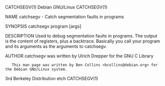 CATCHSEGV(1)                                                                         Debian GNU/Linux                                                                        CATCHSEGV(1)

NAME
       catchsegv - Catch segmentation faults in programs

SYNOPSIS
       catchsegv program [args]

DESCRIPTION
       Used to debug segmentation faults in programs.  The output is the content of registers, plus a backtrace.  Basically you call your program and its arguments as the arguments to
       catchsegv.

AUTHOR
       catchsegv was written by Ulrich Drepper for the GNU C Library

       This man page was written by Ben Collins <bcollins@debian.org> for the Debian GNU/Linux system.

3rd Berkeley Distribution                                                                  etch                                                                              CATCHSEGV(1)
